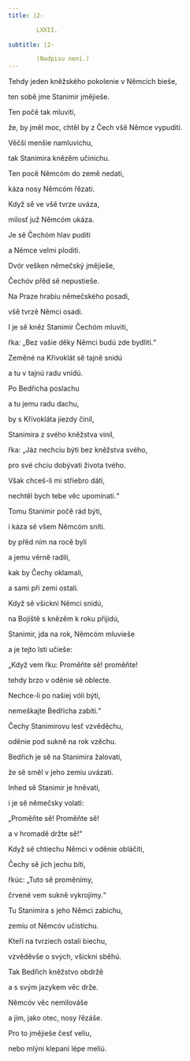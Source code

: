 ```yaml
---
title: |2-

        LXXII.
      
subtitle: |2-

        (Nadpisu není.)
---
```


Tehdy jeden kněžského pokolenie v Němcích bieše,

ten sobě jme Stanimir jmějieše.

Ten počě tak mluviti,

že, by jměl moc, chtěl by z Čech všě Němce vypuditi.

Věčší menšie namluvichu,

tak Stanimira knězěm učinichu.

Ten pocě Němcóm do země nedati,

káza nosy Němcóm řězati.

Když sě ve všě tvrze uváza,

milosť juž Němcóm ukáza.

Je sě Čechóm hlav puditi

a Němce velmi ploditi.

Dvór vešken němečský jmějieše,

Čechóv přěd sě nepustieše.

Na Praze hrabiu němečského posadi,

všě tvrzě Němci osadi.

I je sě kněz Stanimir Čechóm mluviti,

řka: „Bez vašie děky Němci budú zde bydliti.“

Zeměné na Křivoklát sě tajně snidú

a tu v tajnú radu vnidú.

Po Bedřicha poslachu

a tu jemu radu dachu,

by s Křivokláta jiezdy činil,

Stanimira z svého kněžstva vinil,

řka: „Jáz nechciu býti bez kněžstva svého,

pro své chciu dobývati života tvého.

Však chceš-li mi střiebro dáti,

nechtěl bych tebe věc upomínati.“

Tomu Stanimir počě rád býti,

i káza sě všem Němcóm sníti.

by přěd ním na rocě byli

a jemu věrně radili,

kak by Čechy oklamali,

a sami při zemi ostali.

Když sě všickni Němci snidú,

na Bojiště s knězěm k roku přijidú,

Stanimir, jda na rok, Němcóm mluvieše

a je tejto lsti učieše:

„Když vem řku: Proměňte sě! proměňte!

tehdy brzo v oděnie sě oblecte.

Nechce-li po našiej vóli býti,

nemeškajte Bedřicha zabiti.“

Čechy Stanimirovu lesť vzvěděchu,

oděnie pod sukně na rok vzěchu.

Bedřich je sě na Stanimira žalovati,

že sě směl v jeho zemiu uvázati.

Inhed sě Stanimir je hněvati,

i je sě němečsky volati:

„Proměňte sě! Proměňte sě!

a v hromadě držte sě!“

Když sě chtiechu Němci v oděnie obláčiti,

Čechy sě jich jechu bíti,

řkúc: „Tuto sě proměnímy,

črvené vem sukně vykrojímy.“

Tu Stanimira s jeho Němci zabichu,

zemiu ot Němcóv učistichu.

Kteří na tvrziech ostali biechu,

vzvěděvše o svých, všickni sběhú.

Tak Bedřich kněžstvo obdržě

a s svým jazykem věc drže.

Němcóv věc nemilováše

a jim, jako otec, nosy řězáše.

Pro to jmějieše česť veliu,

nebo mlýni klepaní lépe meliú.
